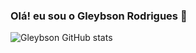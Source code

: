 ### Olá! eu sou o Gleybson Rodrigues 👋

![Gleybson GitHub stats](https://github-readme-stats.vercel.app/api?username=gleybsonr&theme=github_dark)


